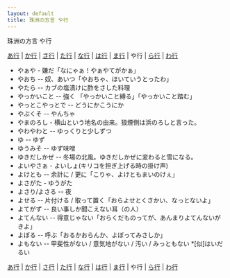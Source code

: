 ```yaml
---
layout: default
title: 珠洲の方言 や行
---
```

珠洲の方言 や行

<a href="a.html">あ行</a> | <a href="ka.html">か行</a> | <a href="sa.html">さ行</a> | <a href="ta.html">た行</a> | <a href="na.html">な行</a> | <a href="ha.html">は行</a> | <a href="ma.html">ま行</a> | や行 | <a href="ra.html">ら行</a> | <a href="wa.html">わ行</a>

- やぁや - 嫌だ「なにゃぁ！やぁやてがかぁ」
- やおち -- 奴、あいつ「やおちゃ、ほいていうとったわ」
- やたら -- カブの塩漬けに酢をさした料理
- やっかいこと -- 強く 「やっかいこと縛る」「やっかいこと踏む」
- やっとこやっとで -- どうにかこうにか
- やぶくそ -- やんちゃ
- やまのろし - 横山という地名の由来。狼煙側は浜のろしと言った。
- やわやわと -- ゆっくりと少しずつ
- ゆ -- ゆず
- ゆうみそ -- ゆず味噌
- ゆきだしかぜ -- 冬場の北風。ゆきだしかぜに変わると雪になる。
- よいやさぁ - よいしょ(キリコを担ぎ上げる時の掛け声)
- よけとも -- 余計に / 更に「こりゃ、よけともまいのけぇ」
- よさがた - ゆうがた
- よさり/よさる -- 夜
- よせる -- 片付ける / 取って置く「おらよせとくさかい、なっとないよ」
- よてがず -- 良い事しか聞こえない耳（の人）
- よてんない -- 得意じゃない「おらくだものってが、あんまりよてんないがきよ」
- よぼる -- 呼ぶ「おるかおらんか、よぼってみさしか」
- よもない -- 甲斐性がない / 意気地がない / 汚い / みっともない *[似]はいだるい


<a href="a.html">あ行</a> | <a href="ka.html">か行</a> | <a href="sa.html">さ行</a> | <a href="ta.html">た行</a> | <a href="na.html">な行</a> | <a href="ha.html">は行</a> | <a href="ma.html">ま行</a> | や行 | <a href="ra.html">ら行</a> | <a href="wa.html">わ行</a>
